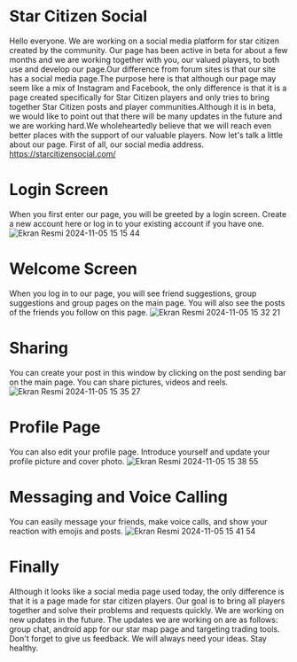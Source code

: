 # Star Citizen Social
Hello everyone.
We are working on a social media platform for star citizen created by the community. Our page has been active in beta for about a few months and we are working together with you, our valued players, to both use and develop our page.Our difference from forum sites is that our site has a social media page.The purpose here is that although our page may seem like a mix of Instagram and Facebook, the only difference is that it is a page created specifically for Star Citizen players and only tries to bring together Star Citizen posts and player communities.Although it is in beta, we would like to point out that there will be many updates in the future and we are working hard.We wholeheartedly believe that we will reach even better places with the support of our valuable players.
Now let's talk a little about our page.
First of all, our social media address. https://starcitizensocial.com/
# Login Screen
When you first enter our page, you will be greeted by a login screen. Create a new account here or log in to your existing account if you have one.
![Ekran Resmi 2024-11-05 15 15 44](https://github.com/user-attachments/assets/e8eb72db-c58e-46e3-85d1-78b4333b18db)
# Welcome Screen
When you log in to our page, you will see friend suggestions, group suggestions and group pages on the main page. You will also see the posts of the friends you follow on this page.
![Ekran Resmi 2024-11-05 15 32 21](https://github.com/user-attachments/assets/58e12b40-9870-4c17-8103-8419c6f83cff)
# Sharing
You can create your post in this window by clicking on the post sending bar on the main page. You can share pictures, videos and reels.
![Ekran Resmi 2024-11-05 15 35 27](https://github.com/user-attachments/assets/f24c7866-e56e-4761-ab3f-3f8324b0f745)
# Profile Page
You can also edit your profile page. Introduce yourself and update your profile picture and cover photo.
![Ekran Resmi 2024-11-05 15 38 55](https://github.com/user-attachments/assets/69425303-e734-40d4-868b-2f814ea95330)
# Messaging and Voice Calling
You can easily message your friends, make voice calls, and show your reaction with emojis and posts.
![Ekran Resmi 2024-11-05 15 41 54](https://github.com/user-attachments/assets/2dea5b4c-28c5-456e-ae5b-3b4a0d7589ec)
# Finally
Although it looks like a social media page used today, the only difference is that it is a page made for star citizen players. Our goal is to bring all players together and solve their problems and requests quickly. We are working on new updates in the future. The updates we are working on are as follows: group chat, android app for our star map page and targeting trading tools. Don't forget to give us feedback. We will always need your ideas. Stay healthy.
